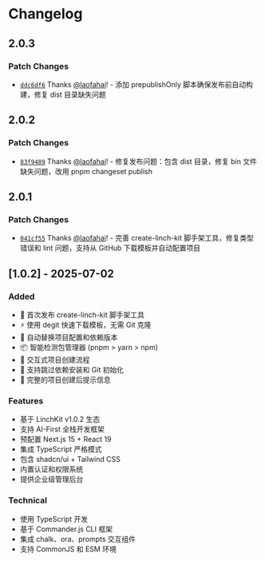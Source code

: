 # Changelog

## 2.0.3

### Patch Changes

- [`ddc6df6`](https://github.com/laofahai/linch-kit/commit/ddc6df6a79442e6f4be7f60823966917a1f78010) Thanks [@laofahai](https://github.com/laofahai)! - 添加 prepublishOnly 脚本确保发布前自动构建，修复 dist 目录缺失问题

## 2.0.2

### Patch Changes

- [`83f9489`](https://github.com/laofahai/linch-kit/commit/83f9489f807e36fa2ae5031e1e8da6caa7c26f00) Thanks [@laofahai](https://github.com/laofahai)! - 修复发布问题：包含 dist 目录，修复 bin 文件缺失问题，改用 pnpm changeset publish

## 2.0.1

### Patch Changes

- [`041cf55`](https://github.com/laofahai/linch-kit/commit/041cf55958880e37630ab651035f422757145674) Thanks [@laofahai](https://github.com/laofahai)! - 完善 create-linch-kit 脚手架工具，修复类型错误和 lint 问题，支持从 GitHub 下载模板并自动配置项目

## [1.0.2] - 2025-07-02

### Added

- 🎉 首次发布 create-linch-kit 脚手架工具
- ⚡ 使用 degit 快速下载模板，无需 Git 克隆
- 🔧 自动替换项目配置和依赖版本
- 📦 智能检测包管理器 (pnpm > yarn > npm)
- 🎨 交互式项目创建流程
- 🚀 支持跳过依赖安装和 Git 初始化
- 📝 完整的项目创建后提示信息

### Features

- 基于 LinchKit v1.0.2 生态
- 支持 AI-First 全栈开发框架
- 预配置 Next.js 15 + React 19
- 集成 TypeScript 严格模式
- 包含 shadcn/ui + Tailwind CSS
- 内置认证和权限系统
- 提供企业级管理后台

### Technical

- 使用 TypeScript 开发
- 基于 Commander.js CLI 框架
- 集成 chalk、ora、prompts 交互组件
- 支持 CommonJS 和 ESM 环境
